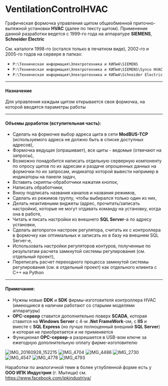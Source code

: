 # VentilationControlHVAC
Графическая формочка управления щитом общеобменной приточно-вытяжной установки **HVAC** (далее по тексту щитом).
Применение данной разработки ведется с 1999-го года на аппаратуре **SIEMENS**, **Schneider Electric**

См. каталоги 1998-го (остался только в печатном виде), 2002-го и 2005-го годов на сервере в папках:
 - `P:\Техническая информация\Электротехника и КИПиА\SIEMENS`
 - `P:\Техническая информация\Электротехника и КИПиА\SIEMENS\Synco HVAC`
 - `P:\Техническая информация\Электротехника и КИПиА\Schneider Electric` 

----
#### Назначение
Для управления каждым щитом открывается своя формочка, на которой вводятся параметры работы

----
#### Объемы доработок (вступительная часть):
 - Сделать на формочке выбор адреса щита в сети **ModBUS-TCP** (используемого адреса не должно быть в списке доступных адресов),
 - Формочка ведущая (опрашивает), все щиты - ведомые (отвечают на запросы),
 - Возможно понадобится написать отдельную серверную компоненту по опросу щитов по их адресам и раздаче опрошенных данных на формочки по их запросам, индикатор которой вывести например в индикаторы на панели задач,
 - Вставить скрипты-обработчики нажатия кнопок,
 - Написать обработчики,
 - Внизу подписать названия каналов и названия режимов,
 - Сделать из режимов группу, чтобы выбирался только один из них,
 - Делать неактивными виджеты (адрес, прочитать/записать настройки), которые не могут отдавать команду на установку, когда она в работе,
 - Читать и писать настройки из внешнего **SQL Server**-а по адресу установки,
 - Сделать автопрогон настроек регулятора, считать их с контроллера в формочку как оптимальных и записать их в базу на внешнем SQL Server-е,
 - Использовать настройки регуляторов контуров, полученные по результатам расчета замкнутой системы регулирования (см. отдельный проект),
 - Переписать расчет переходного процесса замкнутой системы регулирования (см. в отдельный проект) как отдельного клиента с C++ на Python

----
#### Примечания:
 - Нужны новые **DDK** и **SDK** фирмы-изготовителя контроллера HVAC (имеющиеся в наличии работают со старыми моделями аппаратуры)
 - **OPC-сервер** ставится дополнительно поверх **SCADA**, которая ставится на **Windows Server** с 4-м **.Net FrameWork**-ом, с **IIS** и вместе с **SQL Express** (но лучше полноценный внешний **SQL Server**) и которая не приобретается и не применяется
 - Функционал **OPC-сервер**-а разрешается в USB-вом ключе за ежегодную дополнительную оплату фирме-изготовителю

![IMG_20160928_152215](https://user-images.githubusercontent.com/104857185/169311708-07b7b03a-a0fc-4fd0-a122-0f73b721b21e.jpg)
![IMG_4704](https://user-images.githubusercontent.com/104857185/169308673-81a780ba-8a2d-46db-ab37-a9f41d53fa34.JPG)
![IMG_4486](https://user-images.githubusercontent.com/104857185/169309000-4f485313-a44b-4f15-818e-b0a76adfc1ff.JPG)
![IMG_2730](https://user-images.githubusercontent.com/104857185/169309761-4aae6a09-035f-40b2-98dc-40d79ec5ff9f.JPG)
![IMG_4547](https://user-images.githubusercontent.com/104857185/169310149-21e65ddf-7baa-45be-a14c-aa3a2d774197.JPG)
![IMG_4778](https://user-images.githubusercontent.com/104857185/169310532-a605a20f-8389-42ef-9c34-928f5b01c33a.JPG)
![IMG_4793](https://user-images.githubusercontent.com/104857185/169310808-5151ae47-95cf-4c17-8756-ea7f3cd65ec5.JPG)

Наработки по аналогичной теме в более углубленной форме есть у **ООО ИПК Индустрия** (г. Мытищи)
см. https://www.facebook.com/ipkindustriya/ 
